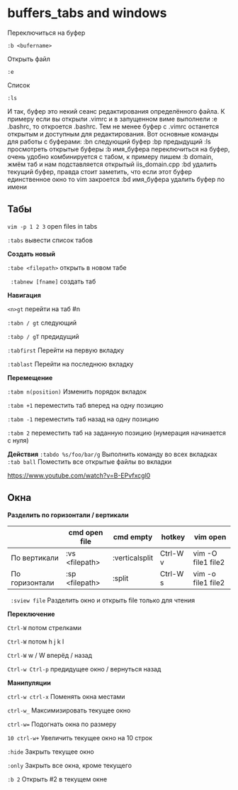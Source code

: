 buffers_tabs and windows
====

Переключиться на буфер

	:b <bufername>
	
Открыть файл

	:e
	
Список

	:ls
	
	
И так, буфер это некий сеанс редактирования определённого файла. К примеру если вы открыли .vimrc и в запущенном виме выполнели :e .bashrc, то откроется .bashrc. Тем не менее буфер с .vimrc останется открытым и доступным для редактирования. Вот основные команды для работы с буферами:
:bn следующий буфер
:bp предыдущий
:ls просмотреть открытые буферы
:b имя_буфера переключиться на буфер, очень удобно комбинируется с табом, к примеру пишем :b domain, жмём таб и нам подставляется открытый iis_domain.cpp
:bd удалить текущий буфер, правда стоит заметить, что если этот буфер единственное окно то vim закроется
:bd имя_буфера удалить буфер по имени

## Табы

`vim -p 1 2 3` open files in tabs

`:tabs`      вывести список табов

**Создать новый**	

`:tabe <filepath>` открыть в новом табе

`  :tabnew [fname] `         создать таб

**Навигация**

`<n>gt`       перейти на таб #n

`:tabn / gt`  следующий

`:tabp / gT`  предидущий

`:tabfirst`	 Перейти на первую вкладку

`:tablast`	Перейти на последнюю вкладку

**Перемещение**

`:tabm n(position)`	Изменить порядок вкладок

`:tabm +1`                 переместить таб вперед на одну позицию

`:tabm -1`                 переместить таб назад на одну позицию

`:tabm 2`                  переместить таб на заданную позицию (нумерация начинается с нуля)

**Действия**
`:tabdo %s/foo/bar/g`	Выполнить команду во всех вкладках
`:tab ball`	Поместить все открытые файлы во вкладки

<https://www.youtube.com/watch?v=B-EPvfxcgl0>


## Окна
**Разделить по горизонтали / вертикали**

|   | cmd open file | cmd empty | hotkey | vim open |
| --- | --- | --- | --- | --- |
| По вертикали | :vs \<filepath> | :verticalsplit | Ctrl-W v | vim -O file1 file2 |
| По горизонтали | :sp \<filepath> | :split | Ctrl-W s | vim -o file1 file2 |

` :sview file` 	Разделить окно и открыть file только для чтения

**Переключение**

`Ctrl-W` потом стрелками

`Ctrl-W` потом h j k l

`Ctrl-W`  w / W вперёд / назад

`Ctrl-w Ctrl-p`	предидущее окно / вернуться назад

**Манипуляции**

`ctrl-w ctrl-x`	Поменять окна местами

`ctrl-w_`	Максимизировать текущее окно

`ctrl-w=`	Подогнать окна по размеру

`10 ctrl-w+`	Увеличить текущее окно на 10 строк

`:hide`	Закрыть текущее окно

`:only`	Закрыть все окна, кроме текущего

`:b 2`	Открыть #2 в текущем окне